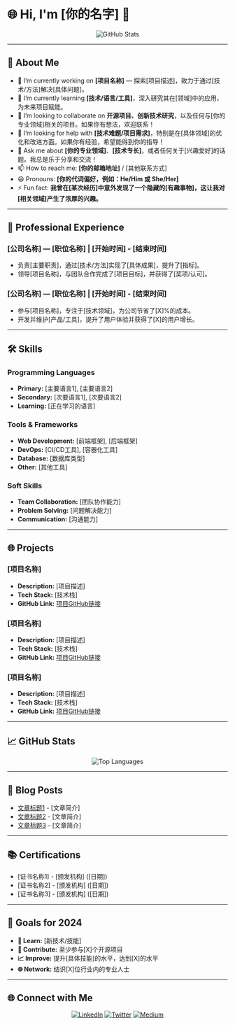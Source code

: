 # 🌐 Hi, I'm [你的名字] 👋

<!-- GitHub Profile Summary -->
<p align="center">
  <img src="https://github-readme-stats.vercel.app/api?username=your-username&show_icons=true&theme=dark&count_private=true" alt="GitHub Stats" />
</p>

---

## 🌟 About Me

- 🔭 I’m currently working on **[项目名称]** — 探索[项目描述]，致力于通过[技术/方法]解决[具体问题]。
- 🌱 I’m currently learning **[技术/语言/工具]**，深入研究其在[领域]中的应用，为未来项目赋能。
- 👯 I’m looking to collaborate on **开源项目、创新技术研究**，以及任何与[你的专业领域]相关的项目。如果你有想法，欢迎联系！
- 🤔 I’m looking for help with **[技术难题/项目需求]**，特别是在[具体领域]的优化和改进方面。如果你有经验，希望能得到你的指导！
- 💬 Ask me about **[你的专业领域]**、**[技术专长]**，或者任何关于[兴趣爱好]的话题。我总是乐于分享和交流！
- 📫 How to reach me: **[你的邮箱地址]** / [其他联系方式]
- 😄 Pronouns: **[你的代词偏好，例如：He/Him 或 She/Her]**
- ⚡ Fun fact: **我曾在[某次经历]中意外发现了一个隐藏的[有趣事物]，这让我对[相关领域]产生了浓厚的兴趣。**

---

## 💼 Professional Experience

### [公司名称] — [职位名称] | [开始时间] - [结束时间]
- 负责[主要职责]，通过[技术/方法]实现了[具体成果]，提升了[指标]。
- 领导[项目名称]，与团队合作完成了[项目目标]，并获得了[奖项/认可]。

### [公司名称] — [职位名称] | [开始时间] - [结束时间]
- 参与[项目名称]，专注于[技术领域]，为公司节省了[X]%的成本。
- 开发并维护[产品/工具]，提升了用户体验并获得了[X]的用户增长。

---

## 🛠️ Skills

### Programming Languages
- **Primary:** [主要语言1], [主要语言2]
- **Secondary:** [次要语言1], [次要语言2]
- **Learning:** [正在学习的语言]

### Tools & Frameworks
- **Web Development:** [前端框架], [后端框架]
- **DevOps:** [CI/CD工具], [容器化工具]
- **Database:** [数据库类型]
- **Other:** [其他工具]

### Soft Skills
- **Team Collaboration:** [团队协作能力]
- **Problem Solving:** [问题解决能力]
- **Communication:** [沟通能力]

---

## 🌐 Projects

### [项目名称]
- **Description:** [项目描述]
- **Tech Stack:** [技术栈]
- **GitHub Link:** [项目GitHub链接](#)

### [项目名称]
- **Description:** [项目描述]
- **Tech Stack:** [技术栈]
- **GitHub Link:** [项目GitHub链接](#)

### [项目名称]
- **Description:** [项目描述]
- **Tech Stack:** [技术栈]
- **GitHub Link:** [项目GitHub链接](#)

---

## 📈 GitHub Stats

<p align="center">
  <img src="https://github-readme-stats.vercel.app/api/top-langs/?username=your-username&layout=compact&theme=dark&langs_count=10" alt="Top Languages" />
</p>

---

## 📝 Blog Posts

- [文章标题1](文章链接) - [文章简介]
- [文章标题2](文章链接) - [文章简介]
- [文章标题3](文章链接) - [文章简介]

---

## 📚 Certifications

- [证书名称1] - [颁发机构] ([日期])
- [证书名称2] - [颁发机构] ([日期])
- [证书名称3] - [颁发机构] ([日期])

---

## 🎯 Goals for 2024

- **🚀 Learn:** [新技术/技能]
- **🌟 Contribute:** 至少参与[X]个开源项目
- **📈 Improve:** 提升[具体技能]的水平，达到[X]的水平
- **🌐 Network:** 结识[X]位行业内的专业人士

---

## 🌐 Connect with Me

<p align="center">
  <a href="https://linkedin.com/in/your-profile"><img src="https://img.shields.io/badge/LinkedIn-0077B5?style=for-the-badge&logo=linkedin&logoColor=white" alt="LinkedIn" /></a>
  <a href="https://twitter.com/your-profile"><img src="https://img.shields.io/badge/Twitter-1DA1F2?style=for-the-badge&logo=twitter&logoColor=white" alt="Twitter" /></a>
  <a href="https://medium.com/@your-profile"><img src="https://img.shields.io/badge/Medium-12100E?style=for-the-badge&logo=medium&logoColor=white" alt="Medium" /></a>
</p>
